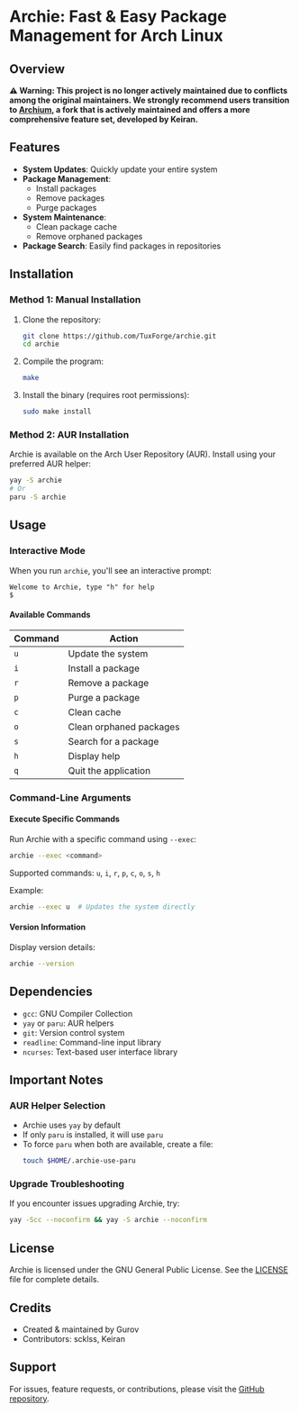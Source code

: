 # Archie: Fast & Easy Package Management for Arch Linux

## Overview

**﻿⚠️ Warning: This project is no longer actively maintained due to conflicts among the original maintainers. We strongly recommend users transition to [Archium](https://github.com/keirancc/archium), a fork that is actively maintained and offers a more comprehensive feature set, developed by Keiran.**

## Features

- **System Updates**: Quickly update your entire system
- **Package Management**: 
  - Install packages
  - Remove packages
  - Purge packages
- **System Maintenance**:
  - Clean package cache
  - Remove orphaned packages
- **Package Search**: Easily find packages in repositories

## Installation

### Method 1: Manual Installation

1. Clone the repository:
   ```sh
   git clone https://github.com/TuxForge/archie.git
   cd archie
   ```

2. Compile the program:
   ```sh
   make
   ```

3. Install the binary (requires root permissions):
   ```sh
   sudo make install
   ```

### Method 2: AUR Installation

Archie is available on the Arch User Repository (AUR). Install using your preferred AUR helper:

```sh
yay -S archie
# Or
paru -S archie
```

## Usage

### Interactive Mode

When you run `archie`, you'll see an interactive prompt:

```
Welcome to Archie, type "h" for help
$
```

#### Available Commands

| Command | Action |
|---------|--------|
| `u` | Update the system |
| `i` | Install a package |
| `r` | Remove a package |
| `p` | Purge a package |
| `c` | Clean cache |
| `o` | Clean orphaned packages |
| `s` | Search for a package |
| `h` | Display help |
| `q` | Quit the application |

### Command-Line Arguments

#### Execute Specific Commands

Run Archie with a specific command using `--exec`:

```sh
archie --exec <command>
```

Supported commands: `u`, `i`, `r`, `p`, `c`, `o`, `s`, `h`

Example:
```sh
archie --exec u  # Updates the system directly
```

#### Version Information

Display version details:
```sh
archie --version
```

## Dependencies

- `gcc`: GNU Compiler Collection
- `yay` or `paru`: AUR helpers
- `git`: Version control system
- `readline`: Command-line input library
- `ncurses`: Text-based user interface library

## Important Notes

### AUR Helper Selection

- Archie uses `yay` by default
- If only `paru` is installed, it will use `paru`
- To force `paru` when both are available, create a file:
  ```sh
  touch $HOME/.archie-use-paru
  ```

### Upgrade Troubleshooting

If you encounter issues upgrading Archie, try:
```sh
yay -Scc --noconfirm && yay -S archie --noconfirm
```

## License

Archie is licensed under the GNU General Public License. See the [LICENSE](LICENSE) file for complete details.

## Credits

- Created & maintained by Gurov
- Contributors: scklss, Keiran

## Support

For issues, feature requests, or contributions, please visit the [GitHub repository](https://github.com/TuxForge/archie).
